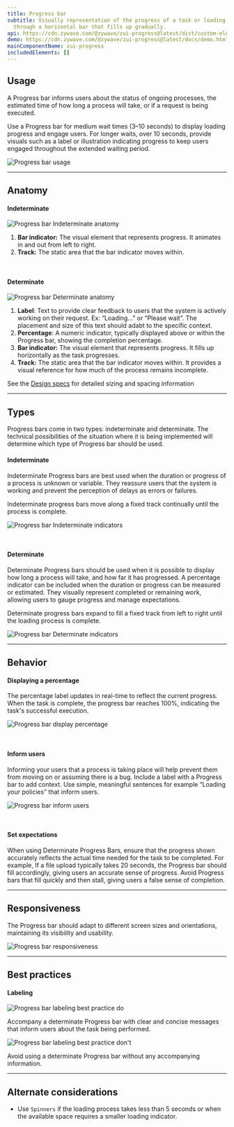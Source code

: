 ```yaml
---
title: Progress bar
subtitle: Visually representation of the progress of a task or loading process
  through a horizontal bar that fills up gradually.
api: https://cdn.zywave.com/@zywave/zui-progress@latest/dist/custom-elements.json
demo: https://cdn.zywave.com/@zywave/zui-progress@latest/docs/demo.html
mainComponentName: zui-progress
includedElements: []
---
```

## Usage

A Progress bar informs users about the status of ongoing processes, the estimated time of how long a process will take, or if a request is being executed. 

Use a Progress bar for medium wait times (3–10 seconds) to display loading progress and engage users. For longer waits, over 10 seconds, provide visuals such as a label or illustration indicating progress to keep users engaged throughout the extended waiting period.

![Progress bar usage](/images/progress-bar_usage.svg)

- - -

## Anatomy

#### Indeterminate

![Progress bar Indeterminate anatomy](/images/progress-bar_indeterminate_anatomy.svg)

1. **Bar indicator:** The visual element that represents progress. It animates in and out from left to right.
2. **Track:** The static area that the bar indicator moves within.

<br>

#### Determinate

![Progress bar Determinate anatomy](/images/progress-bar_determinate_anatomy.svg)

1. **Label**: Text to provide clear feedback to users that the system is actively working on their request. Ex: “Loading...” or “Please wait”. The placement and size of this text should adabt to the specific context.
2. **Percentage**: A numeric indicator, typically displayed above or within the Progress bar, showing the completion percentage.
3. **Bar indicator:** The visual element that represents progress. It fills up horizontally as the task progresses.
4. **Track:** The static area that the bar indicator moves within. It provides a visual reference for how much of the process remains incomplete.

See the [Design specs](https://xd.adobe.com/view/334e7f6d-d129-4f38-8d09-a0488d47ca76-661d/grid) for detailed sizing and spacing information

- - -

## Types

Progress bars come in two types: indeterminate and determinate. The technical possibilities of the situation where it is being implemented will determine which type of Progress bar should be used.

#### Indeterminate

Indeterminate Progress bars are best used when the duration or progress of a process is unknown or variable. They reassure users that the system is working and prevent the perception of delays as errors or failures.

Indeterminate progress bars move along a fixed track continually until the process is complete.

![Progress bar Indeterminate indicators](/images/progress-bar_indeterminate_indicator.svg)

<br>

#### Determinate

Determinate Progress bars should be used when it is possible to display how long a process will take, and how far it has progressed. A percentage indicator can be included when the duration or progress can be measured or estimated. They visually represent completed or remaining work, allowing users to gauge progress and manage expectations. 

Determinate progress bars expand to fill a fixed track from left to right until the loading process is complete.

![Progress bar Determinate indicators](/images/progress-bar_determinate_indicator.svg)

- - -

## Behavior

#### Displaying a percentage

The percentage label updates in real-time to reflect the current progress. When the task is complete, the progress bar reaches 100%, indicating the task's successful execution.

![Progress bar display percentage](/images/progress-bar_percentage.svg)

<br>

#### Inform users

Informing your users that a process is taking place will help prevent them from moving on or assuming there is a bug. Include a label with a Progress bar to add context. Use simple, meaningful sentences for example “Loading your policies” that inform users.

![Progress bar inform users](/images/progress-bar_inform_users.svg)

<br>

#### Set expectations

When using Determinate Progress Bars, ensure that the progress shown accurately reflects the actual time needed for the task to be completed. For example, If a file upload typically takes 20 seconds, the Progress bar should fill accordingly, giving users an accurate sense of progress. Avoid Progress bars that fill quickly and then stall, giving users a false sense of completion.

- - -

## Responsiveness

The Progress bar should adapt to different screen sizes and orientations, maintaining its visibility and usability.

![Progress bar responsiveness](/images/progress-bar_responsiveness.svg)

- - -

## Best practices

#### Labeling

<docs-grid columns="2">

<div>

![Progress bar labeling best practice do](/images/progress-bar_label_do.svg)

<docs-do>

Accompany a determinate Progress bar with clear and concise messages that inform users about the task being performed.
</docs-do>

</div>

<div>

![Progress bar labeling best practice don't](/images/progress-bar_label_dont.svg)

<docs-do-not>

Avoid using a determinate Progress bar without any accompanying information.
</docs-do-not>

</div>

</docs-grid>

- - -

## Alternate considerations

* Use `Spinners` if the loading process takes less than 5 seconds or when the available space requires a smaller loading indicator.